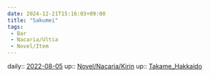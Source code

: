 ```yaml
---
date: 2024-12-21T15:16:03+09:00
title: "Sakumei"
tags:
 - Bar
 - Nacaria/Ultia
 - Novel/Item
---
```


daily:: [2022-08-05](../../../Daily_Note/2022-08-05.md)
up:: [Novel/Nacaria/Kirin](Novel/Nacaria/Kirin.md)
up:: [Takame_Hakkaido](Takame_Hakkaido.md)


